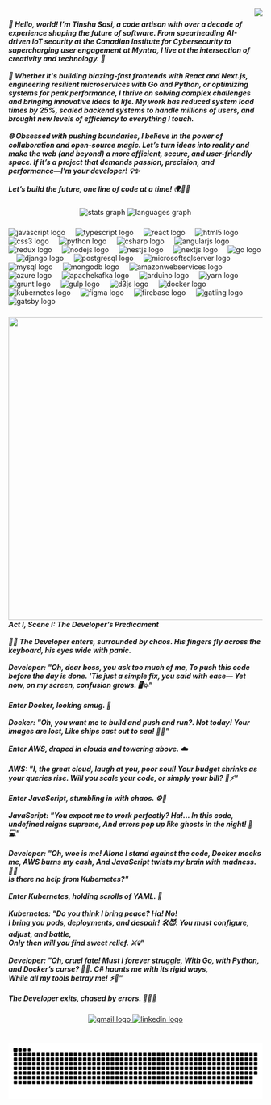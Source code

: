 <img align="right" height="300" src="https://media.giphy.com/media/v1.Y2lkPTc5MGI3NjExcnpsdXFpdHg3NGJlbHp0ZHg0ZXByanM0ZmozOXpmNjBhYTN3ZTRuaSZlcD12MV9naWZzX3NlYXJjaCZjdD1n/bGgsc5mWoryfgKBx1u/giphy.gif"  />

###

<h5 align="left">🌟 Hello, world! I’m Tinshu Sasi, a code artisan with over a decade of experience shaping the future of software. From spearheading AI-driven IoT security at the Canadian Institute for Cybersecurity to supercharging user engagement at Myntra, I live at the intersection of creativity and technology. 🚀<br><br>🔧 Whether it's building blazing-fast frontends with React and Next.js, engineering resilient microservices with Go and Python, or optimizing systems for peak performance, I thrive on solving complex challenges and bringing innovative ideas to life. My work has reduced system load times by 25%, scaled backend systems to handle millions of users, and brought new levels of efficiency to everything I touch.<br><br>🌐 Obsessed with pushing boundaries, I believe in the power of collaboration and open-source magic. Let’s turn ideas into reality and make the web (and beyond) a more efficient, secure, and user-friendly space. If it’s a project that demands passion, precision, and performance—I’m your developer! 💡✨<br><br>Let’s build the future, one line of code at a time! 🌍👨‍💻</h5>

###

<div align="center">
  <img src="https://github-readme-stats.vercel.app/api?username=thetinshusasi&hide_title=false&hide_rank=false&show_icons=true&include_all_commits=true&count_private=true&disable_animations=false&theme=dracula&locale=en&hide_border=false" height="150" alt="stats graph"  />
  <img src="https://github-readme-stats.vercel.app/api/top-langs?username=thetinshusasi&locale=en&hide_title=false&layout=compact&card_width=320&langs_count=5&theme=dracula&hide_border=false" height="150" alt="languages graph"  />
</div>

###

<div align="left">
  <img src="https://cdn.jsdelivr.net/gh/devicons/devicon/icons/javascript/javascript-original.svg" height="30" alt="javascript logo"  />
  <img width="12" />
  <img src="https://cdn.jsdelivr.net/gh/devicons/devicon/icons/typescript/typescript-original.svg" height="30" alt="typescript logo"  />
  <img width="12" />
  <img src="https://cdn.jsdelivr.net/gh/devicons/devicon/icons/react/react-original.svg" height="30" alt="react logo"  />
  <img width="12" />
  <img src="https://cdn.jsdelivr.net/gh/devicons/devicon/icons/html5/html5-original.svg" height="30" alt="html5 logo"  />
  <img width="12" />
  <img src="https://cdn.jsdelivr.net/gh/devicons/devicon/icons/css3/css3-original.svg" height="30" alt="css3 logo"  />
  <img width="12" />
  <img src="https://cdn.jsdelivr.net/gh/devicons/devicon/icons/python/python-original.svg" height="30" alt="python logo"  />
  <img width="12" />
  <img src="https://cdn.jsdelivr.net/gh/devicons/devicon/icons/csharp/csharp-original.svg" height="30" alt="csharp logo"  />
  <img width="12" />
  <img src="https://cdn.jsdelivr.net/gh/devicons/devicon/icons/angularjs/angularjs-original.svg" height="30" alt="angularjs logo"  />
  <img width="12" />
  <img src="https://cdn.jsdelivr.net/gh/devicons/devicon/icons/redux/redux-original.svg" height="30" alt="redux logo"  />
  <img width="12" />
  <img src="https://cdn.jsdelivr.net/gh/devicons/devicon/icons/nodejs/nodejs-original.svg" height="30" alt="nodejs logo"  />
  <img width="12" />
  <img src="https://cdn.jsdelivr.net/gh/devicons/devicon/icons/nestjs/nestjs-original.svg" height="30" alt="nestjs logo"  />
  <img width="12" />
  <img src="https://cdn.jsdelivr.net/gh/devicons/devicon/icons/nextjs/nextjs-original.svg" height="30" alt="nextjs logo"  />
  <img width="12" />
  <img src="https://cdn.jsdelivr.net/gh/devicons/devicon/icons/go/go-original.svg" height="30" alt="go logo"  />
  <img width="12" />
  <img src="https://cdn.jsdelivr.net/gh/devicons/devicon/icons/django/django-plain.svg" height="30" alt="django logo"  />
  <img width="12" />
  <img src="https://cdn.jsdelivr.net/gh/devicons/devicon/icons/postgresql/postgresql-original.svg" height="30" alt="postgresql logo"  />
  <img width="12" />
  <img src="https://cdn.jsdelivr.net/gh/devicons/devicon/icons/microsoftsqlserver/microsoftsqlserver-plain.svg" height="30" alt="microsoftsqlserver logo"  />
  <img width="12" />
  <img src="https://cdn.jsdelivr.net/gh/devicons/devicon/icons/mysql/mysql-original.svg" height="30" alt="mysql logo"  />
  <img width="12" />
  <img src="https://cdn.jsdelivr.net/gh/devicons/devicon/icons/mongodb/mongodb-original.svg" height="30" alt="mongodb logo"  />
  <img width="12" />
  <img src="https://cdn.jsdelivr.net/gh/devicons/devicon/icons/amazonwebservices/amazonwebservices-line-wordmark.svg" height="30" alt="amazonwebservices logo"  />
  <img width="12" />
  <img src="https://cdn.jsdelivr.net/gh/devicons/devicon/icons/azure/azure-original.svg" height="30" alt="azure logo"  />
  <img width="12" />
  <img src="https://cdn.jsdelivr.net/gh/devicons/devicon/icons/apachekafka/apachekafka-original.svg" height="30" alt="apachekafka logo"  />
  <img width="12" />
  <img src="https://cdn.jsdelivr.net/gh/devicons/devicon/icons/arduino/arduino-original.svg" height="30" alt="arduino logo"  />
  <img width="12" />
  <img src="https://cdn.jsdelivr.net/gh/devicons/devicon/icons/yarn/yarn-original.svg" height="30" alt="yarn logo"  />
  <img width="12" />
  <img src="https://cdn.jsdelivr.net/gh/devicons/devicon/icons/grunt/grunt-original.svg" height="30" alt="grunt logo"  />
  <img width="12" />
  <img src="https://cdn.jsdelivr.net/gh/devicons/devicon/icons/gulp/gulp-plain.svg" height="30" alt="gulp logo"  />
  <img width="12" />
  <img src="https://cdn.jsdelivr.net/gh/devicons/devicon/icons/d3js/d3js-original.svg" height="30" alt="d3js logo"  />
  <img width="12" />
  <img src="https://cdn.jsdelivr.net/gh/devicons/devicon/icons/docker/docker-original.svg" height="30" alt="docker logo"  />
  <img width="12" />
  <img src="https://cdn.jsdelivr.net/gh/devicons/devicon/icons/kubernetes/kubernetes-plain.svg" height="30" alt="kubernetes logo"  />
  <img width="12" />
  <img src="https://cdn.jsdelivr.net/gh/devicons/devicon/icons/figma/figma-original.svg" height="30" alt="figma logo"  />
  <img width="12" />
  <img src="https://cdn.jsdelivr.net/gh/devicons/devicon/icons/firebase/firebase-plain.svg" height="30" alt="firebase logo"  />
  <img width="12" />
  <img src="https://cdn.jsdelivr.net/gh/devicons/devicon/icons/gatling/gatling-original.svg" height="30" alt="gatling logo"  />
  <img width="12" />
  <img src="https://cdn.jsdelivr.net/gh/devicons/devicon/icons/gatsby/gatsby-original.svg" height="30" alt="gatsby logo"  />
</div>

###

<img align="right" height="600" width="600" src="https://media.giphy.com/media/v1.Y2lkPTc5MGI3NjExcnpsdXFpdHg3NGJlbHp0ZHg0ZXByanM0ZmozOXpmNjBhYTN3ZTRuaSZlcD12MV9naWZzX3NlYXJjaCZjdD1n/pqMSyHmekA1Qe7Utp7/giphy.gif"  />

###

<h5 align="left">Act I, Scene I: The Developer’s Predicament<br><br>👨‍💻 The Developer enters, surrounded by chaos. His fingers fly across the keyboard, his eyes wide with panic.<br><br>Developer: "Oh, dear boss, you ask too much of me, To push this code before the day is done. ‘Tis just a simple fix, you said with ease— Yet now, on my screen, confusion grows. 🖥️💥"<br><br>Enter Docker, looking smug. 🐳<br><br>Docker: "Oh, you want me to build and push and run?.  Not today! Your images are lost, Like ships cast out to sea! 🚢💨"<br><br>Enter AWS, draped in clouds and towering above. ☁️<br><br>AWS: "I, the great cloud, laugh at you, poor soul! Your budget shrinks as your queries rise. Will you scale your code, or simply your bill? 💸⚡"<br><br>Enter JavaScript, stumbling in with chaos. ⚙️🔧<br><br>JavaScript: "You expect me to work perfectly? Ha!... In this code, undefined reigns supreme, And errors pop up like ghosts in the night! 👻💻"<br><br>Developer: "Oh, woe is me! Alone I stand against the code, Docker mocks me, AWS burns my cash, And JavaScript twists my brain with madness. 😵‍💫<br>Is there no help from Kubernetes?"<br><br>Enter Kubernetes, holding scrolls of YAML. 📜<br><br>Kubernetes: "Do you think I bring peace? Ha! No!<br>I bring you pods, deployments, and despair! 🛠️😈. You must configure, adjust, and battle,<br>Only then will you find sweet relief. ⚔️💀"<br><br>Developer: "Oh, cruel fate! Must I forever struggle, With Go, with Python, and Docker’s curse? 🐍🐳. C# haunts me with its rigid ways,<br>While all my tools betray me! ⚡💼"<br><br>The Developer exits, chased by errors. 🏃‍♂️🐛</h5>

###

<div align="center">
  <a href="https://mail.google.com/thetinshusasi" target="_blank">
    <img src="https://img.shields.io/static/v1?message=Gmail&logo=gmail&label=&color=D14836&logoColor=white&labelColor=&style=for-the-badge" height="35" alt="gmail logo"  />
  </a>
  <a href="https://www.linkedin.com/in/tinshu-sasi/" target="_blank">
    <img src="https://img.shields.io/static/v1?message=LinkedIn&logo=linkedin&label=&color=0077B5&logoColor=white&labelColor=&style=for-the-badge" height="35" alt="linkedin logo"  />
  </a>
</div>

###

<br clear="both">

<img src="https://raw.githubusercontent.com/thetinshusasi/thetinshusasi/output/snake.svg" alt="Snake animation" />

###
